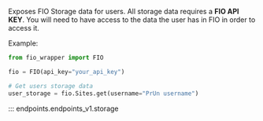 Exposes FIO Storage data for users.
All storage data requires a **FIO API KEY**. You will need to have access to the data the user has in FIO in order to access it.

Example:
```python
from fio_wrapper import FIO

fio = FIO(api_key="your_api_key")

# Get users storage data
user_storage = fio.Sites.get(username="PrUn username")
```

::: endpoints.endpoints_v1.storage
